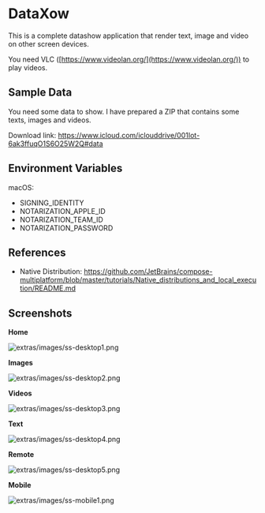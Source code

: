 # DataXow

This is a complete datashow application that render text, image and video on other screen devices.

You need VLC ([https://www.videolan.org/](https://www.videolan.org/)) to play videos.

## Sample Data

You need some data to show. I have prepared a ZIP that contains some texts, images and videos.

Download link: https://www.icloud.com/iclouddrive/001Iot-6ak3ffuqO1S6O25W2Q#data

## Environment Variables

macOS:

- SIGNING_IDENTITY
- NOTARIZATION_APPLE_ID
- NOTARIZATION_TEAM_ID
- NOTARIZATION_PASSWORD

## References

- Native Distribution: https://github.com/JetBrains/compose-multiplatform/blob/master/tutorials/Native_distributions_and_local_execution/README.md

## Screenshots

**Home**

![extras/images/ss-desktop1.png](extras/images/ss-desktop1.png)

**Images**

![extras/images/ss-desktop2.png](extras/images/ss-desktop2.png)

**Videos**

![extras/images/ss-desktop3.png](extras/images/ss-desktop3.png)

**Text**

![extras/images/ss-desktop4.png](extras/images/ss-desktop4.png)

**Remote**

![extras/images/ss-desktop5.png](extras/images/ss-desktop5.png)

**Mobile**

![extras/images/ss-mobile1.png](extras/images/ss-mobile1.jpeg)
